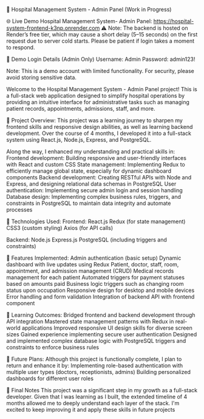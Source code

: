 🏥 Hospital Management System - Admin Panel (Work in Progress)

🌐 Live Demo
Hospital Management System- Admin Panel: https://hospital-system-frontend-k3np.onrender.com
⚠ Note: The backend is hosted on Render’s free tier, which may cause a short delay (5–15 seconds) on the first request due to server cold starts. Please be patient if login takes a moment to respond.

🔐 Demo Login Details (Admin Only)
Username: Admin
Password: admin123!

Note: This is a demo account with limited functionality. For security, please avoid storing sensitive data.

Welcome to the Hospital Management System - Admin Panel project! This is a full-stack web application designed to simplify hospital operations by providing an intuitive interface for administrative tasks such as managing patient records, appointments, admissions, staff, and more.

🚀 Project Overview:
This project was a learning journey to sharpen my frontend skills and responsive design abilities, as well as learning backend development. Over the course of 4 months, I developed it into a full-stack system using React.js, Node.js, Express, and PostgreSQL.

Along the way, I enhanced my understanding and practical skills in:
Frontend development: Building responsive and user-friendly interfaces with React and custom CSS
State management: Implementing Redux to efficiently manage global state, especially for dynamic dashboard components
Backend development: Creating RESTful APIs with Node and Express, and designing relational data schemas in PostgreSQL
User authentication: Implementing secure admin login and session handling
Database design: Implementing complex business rules, triggers, and constraints in PostgreSQL to maintain data integrity and automate processes

🔧 Technologies Used:
Frontend:
React.js
Redux (for state management)
CSS3 (custom styling)
Axios (for API calls)

Backend:
Node.js
Express.js
PostgreSQL (including triggers and constraints)

🎯 Features Implemented:
Admin authentication (basic setup)
Dynamic dashboard with live updates using Redux
Patient, doctor, staff, room, appointment, and admission management (CRUD)
Medical records management for each patient
Automated triggers for payment statuses based on amounts paid
Business logic triggers such as changing room status upon occupation
Responsive design for desktop and mobile devices
Error handling and form validation
Integration of backend API with frontend component

🌱 Learning Outcomes:
Bridged frontend and backend development through API integration
Mastered state management patterns with Redux in real-world applications
Improved responsive UI design skills for diverse screen sizes
Gained experience implementing secure user authentication
Designed and implemented complex database logic with PostgreSQL triggers and constraints to enforce business rules

🔮 Future Plans:
Although this project is functionally complete, I plan to return and enhance it by:
Implementing role-based authentication with multiple user types (doctors, receptionists, admins)
Building personalized dashboards for different user roles

📌 Final Notes
This project was a significant step in my growth as a full-stack developer. Given that I was learning as I built, the extended timeline of 4 months allowed me to deeply understand each layer of the stack. I'm excited to keep improving it and apply these skills in future projects
